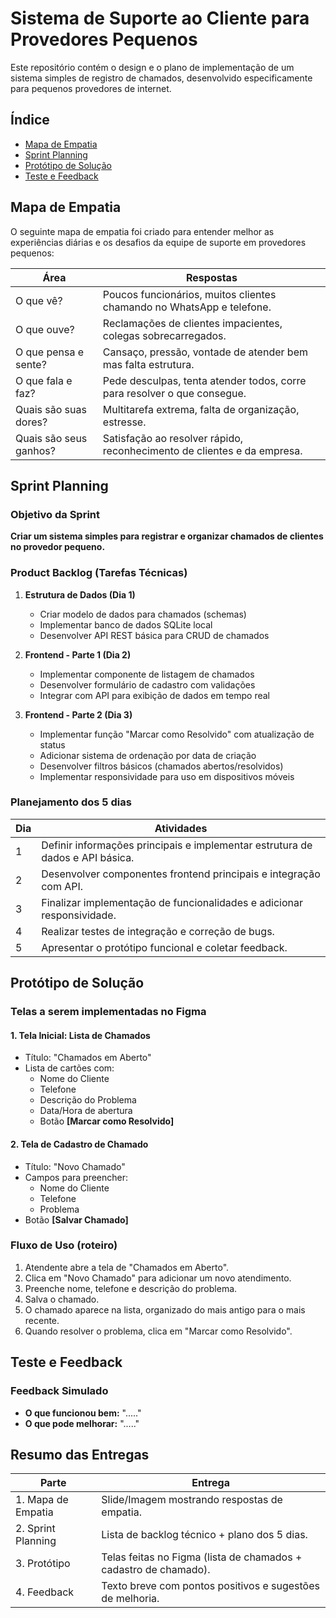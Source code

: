 # Sistema de Suporte ao Cliente para Provedores Pequenos

Este repositório contém o design e o plano de implementação de um sistema simples de registro de chamados, desenvolvido especificamente para pequenos provedores de internet.

## Índice
- [Mapa de Empatia](#mapa-de-empatia)
- [Sprint Planning](#sprint-planning)
- [Protótipo de Solução](#protótipo-de-solução)
- [Teste e Feedback](#teste-e-feedback)

## Mapa de Empatia

O seguinte mapa de empatia foi criado para entender melhor as experiências diárias e os desafios da equipe de suporte em provedores pequenos:

| Área | Respostas |
|------|-----------|
| O que vê? | Poucos funcionários, muitos clientes chamando no WhatsApp e telefone. |
| O que ouve? | Reclamações de clientes impacientes, colegas sobrecarregados. |
| O que pensa e sente? | Cansaço, pressão, vontade de atender bem mas falta estrutura. |
| O que fala e faz? | Pede desculpas, tenta atender todos, corre para resolver o que consegue. |
| Quais são suas dores? | Multitarefa extrema, falta de organização, estresse. |
| Quais são seus ganhos? | Satisfação ao resolver rápido, reconhecimento de clientes e da empresa. |

## Sprint Planning

### Objetivo da Sprint
**Criar um sistema simples para registrar e organizar chamados de clientes no provedor pequeno.**

### Product Backlog (Tarefas Técnicas)
1. **Estrutura de Dados (Dia 1)**
   - Criar modelo de dados para chamados (schemas)
   - Implementar banco de dados SQLite local
   - Desenvolver API REST básica para CRUD de chamados

2. **Frontend - Parte 1 (Dia 2)**
   - Implementar componente de listagem de chamados
   - Desenvolver formulário de cadastro com validações
   - Integrar com API para exibição de dados em tempo real

3. **Frontend - Parte 2 (Dia 3)**
   - Implementar função "Marcar como Resolvido" com atualização de status
   - Adicionar sistema de ordenação por data de criação
   - Desenvolver filtros básicos (chamados abertos/resolvidos)
   - Implementar responsividade para uso em dispositivos móveis

### Planejamento dos 5 dias

| Dia | Atividades |
|-----|------------|
| 1 | Definir informações principais e implementar estrutura de dados e API básica. |
| 2 | Desenvolver componentes frontend principais e integração com API. |
| 3 | Finalizar implementação de funcionalidades e adicionar responsividade. |
| 4 | Realizar testes de integração e correção de bugs. |
| 5 | Apresentar o protótipo funcional e coletar feedback. |

## Protótipo de Solução

### Telas a serem implementadas no Figma

#### 1. Tela Inicial: Lista de Chamados
* Título: "Chamados em Aberto"
* Lista de cartões com:
   * Nome do Cliente
   * Telefone
   * Descrição do Problema
   * Data/Hora de abertura
   * Botão **[Marcar como Resolvido]**

#### 2. Tela de Cadastro de Chamado
* Título: "Novo Chamado"
* Campos para preencher:
   * Nome do Cliente
   * Telefone
   * Problema
* Botão **[Salvar Chamado]**

### Fluxo de Uso (roteiro)
1. Atendente abre a tela de "Chamados em Aberto".
2. Clica em "Novo Chamado" para adicionar um novo atendimento.
3. Preenche nome, telefone e descrição do problema.
4. Salva o chamado.
5. O chamado aparece na lista, organizado do mais antigo para o mais recente.
6. Quando resolver o problema, clica em "Marcar como Resolvido".

## Teste e Feedback

### Feedback Simulado
* **O que funcionou bem:** "....."
* **O que pode melhorar:** "....."

## Resumo das Entregas

| Parte | Entrega |
|-------|---------|
| 1. Mapa de Empatia | Slide/Imagem mostrando respostas de empatia. |
| 2. Sprint Planning | Lista de backlog técnico + plano dos 5 dias. |
| 3. Protótipo | Telas feitas no Figma (lista de chamados + cadastro de chamado). |
| 4. Feedback | Texto breve com pontos positivos e sugestões de melhoria. |